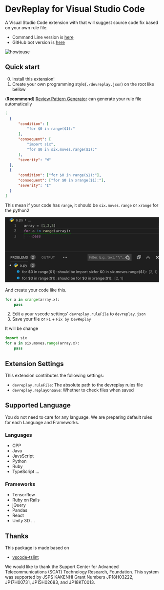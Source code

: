 # DevReplay for Visual Studio Code

A Visual Studio Code extension with that will suggest source code fix based on your own rule file.
* Command Line version is [here](https://www.npmjs.com/package/devreplay)
* GitHub bot version is [here](https://github.com/marketplace/dev-replay)

![howtouse](img/DevReplayReplay.gif)

## Quick start

0. Install this extension!
1. Create your own programming style(`./devreplay.json`) on the root like bellow 

(**Recommend**) [Review Pattern Generator](https://github.com/Ikuyadeu/review_pattern_gen) can generate your rule file automatically
```json
[
  {
      "condition": [
          "for $0 in range($1):"
      ],
      "consequent": [
          "import six",
          "for $0 in six.moves.range($1):"
      ],
      "severity": "W"
  },
  {
      "condition": ["for $0 in range($1):"],
      "consequent": ["for $0 in xrange($1):"],
      "severity": "I"
  }
]
```
This mean if your code has `range`, it should be `six.moves.range` or `xrange` for the python2

![Syntax](img/lint_sample.png)

And create your code like this.
```python
for a in xrange(array.x):
    pass
```

2. Edit a your vscode settings' `devreplay.ruleFile` to `devreplay.json`
3. Save your file or `F1` + `Fix by DevReplay`

It will be change
```python
import six
for a in six.moves.range(array.x):
    pass
```

## Extension Settings

This extension contributes the following settings:

* `devreplay.ruleFile`: The absolute path to the devreplay rules file
* `devreplay.replayOnSave`: Whether to check files when saved

## Supported Language

You do not need to care for any language.
We are preparing default rules for each Language and Frameworks.

### Languages

* CPP
* Java
* JavsScript
* Python
* Ruby
* TypeScript
...

### Frameworks

* Tensorflow
* Ruby on Rails
* jQuery
* Pandas
* React
* Unity 3D
...

## Thanks

This package is made based on
* [vscode-tslint](https://github.com/microsoft/vscode-tslint)

We would like to thank the Support Center for Advanced Telecommunications (SCAT) Technology Research, Foundation.
This system was supported by JSPS KAKENHI Grant Numbers JP18H03222, JP17H00731, JP15H02683, and JP18KT0013.
